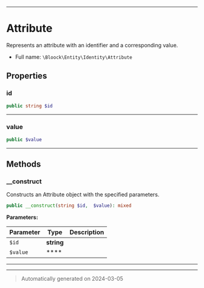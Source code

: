 ***

# Attribute

Represents an attribute with an identifier and a corresponding value.



* Full name: `\Bloock\Entity\Identity\Attribute`



## Properties


### id



```php
public string $id
```






***

### value



```php
public $value
```






***

## Methods


### __construct

Constructs an Attribute object with the specified parameters.

```php
public __construct(string $id,  $value): mixed
```








**Parameters:**

| Parameter | Type | Description |
|-----------|------|-------------|
| `$id` | **string** |  |
| `$value` | **** |  |





***


***
> Automatically generated on 2024-03-05
